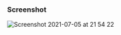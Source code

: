 ### Screenshot
![Screenshot 2021-07-05 at 21 54 22](https://user-images.githubusercontent.com/78810948/124509971-8f7f6800-dddb-11eb-91d3-a4ed585f58bc.png)
